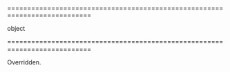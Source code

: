 <!--**
/*-------------------------------------------
    Auto-generated file. Do not modify.
-------------------------------------------

**-->
===========================================================================
<!--type-->object<!--/type-->
===========================================================================

<!--shortDescription-->
Overridden.
<!--/shortDescription-->

<!--fullDescription-->

<!--/fullDescription-->